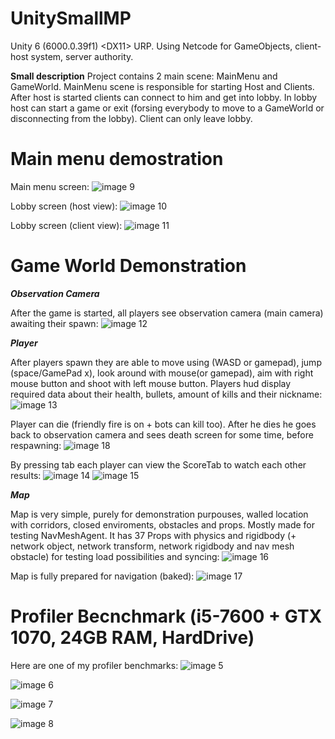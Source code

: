 # UnitySmallMP
Unity 6 (6000.0.39f1) &lt;DX11> URP. Using Netcode for GameObjects, client-host system, server authority.

**Small description**
Project contains 2 main scene: MainMenu and GameWorld. MainMenu scene is responsible for starting Host and Clients. After host is started clients can connect to him and get into lobby. In lobby host can start a game or exit (forsing everybody to move to a GameWorld or disconnecting from the lobby). Client can only leave lobby.


# **Main menu demostration**

Main menu screen:
![image 9](https://github.com/user-attachments/assets/d5de8c69-4681-4fea-8856-e5f858ab1c50)


Lobby screen (host view):
![image 10](https://github.com/user-attachments/assets/adf2784b-b702-46f2-a875-4f19706165ff)


Lobby screen (client view):
![image 11](https://github.com/user-attachments/assets/1823164a-36f2-4f1d-8161-c4dc22479547)


# **Game World Demonstration**

**_Observation Camera_**

After the game is started, all players see observation camera (main camera) awaiting their spawn:
![image 12](https://github.com/user-attachments/assets/95632e7e-3a67-47f2-84c6-bed420b7d7af)


**_Player_**

After players spawn they are able to move using (WASD or gamepad), jump (space/GamePad x), look around with mouse(or gamepad), aim with right mouse button and shoot with left mouse button. Players hud display required data about their health, bullets, amount of kills and their nickname:
![image 13](https://github.com/user-attachments/assets/afaa7ddc-fae8-43ba-8099-8e10e0351fb0)


Player can die (friendly fire is on + bots can kill too). After he dies he goes back to observation camera and sees death screen for some time, before respawning:
![image 18](https://github.com/user-attachments/assets/c54baa4c-d7e2-43f0-96b3-8e966f91a960)


By pressing tab each player can view the ScoreTab to watch each other results:
![image 14](https://github.com/user-attachments/assets/dc13ab32-8f85-4217-ad86-e8212af67d29)
![image 15](https://github.com/user-attachments/assets/c513d130-0394-4cd2-b334-59b230a81743)


**_Map_**

Map is very simple, purely for demonstration purpouses, walled location with corridors, closed enviroments, obstacles and props. Mostly made for testing NavMeshAgent. It has 37 Props with physics and rigidbody (+ network object, network transform, network rigidbody and nav mesh obstacle) for testing load possibilities and syncing:
![image 16](https://github.com/user-attachments/assets/78405119-48bb-42fd-bb00-4afedd1e7299)


Map is fully prepared for navigation (baked):
![image 17](https://github.com/user-attachments/assets/5a0d3d27-2533-4c6c-96c6-9abe217e2464)

# Profiler Becnchmark (i5-7600 + GTX 1070, 24GB RAM, HardDrive)

Here are one of my profiler benchmarks:
![image 5](https://github.com/user-attachments/assets/0f7ac43f-6b28-4ec2-89d4-faecefb063f5)

![image 6](https://github.com/user-attachments/assets/7990d474-64cc-4e33-a2a8-fcf4ec167eaa)

![image 7](https://github.com/user-attachments/assets/28640398-dbb2-4f94-9e7f-cc34b19b4570)

![image 8](https://github.com/user-attachments/assets/9bf6e5a2-7e82-4929-8afd-c2a3c067927f)
